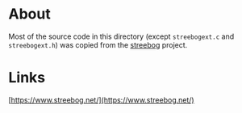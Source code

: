 # About

Most of the source code in this directory (except `streebogext.c` and `streebogext.h`) was copied from the [streebog](https://github.com/adegtyarev/streebog) project.

# Links

[https://www.streebog.net/](https://www.streebog.net/)
